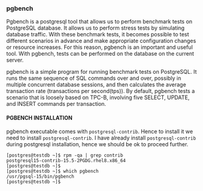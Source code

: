 ### pgbench

Pgbench is a postgresql tool that allows us to perform benchmark tests on PostgreSQL database. It allows us to perform stress tests by simulating database traffic. With these benchmark tests, it becomes possible to test different scenarios in advance and make appropriate configuration changes or resource increases. For this reason, pgbench is an important and useful tool. With pgbench, tests can be performed on the database on the current server.

pgbench is a simple program for running benchmark tests on PostgreSQL. It runs the same sequence of SQL commands over and over, possibly in multiple concurrent database sessions, and then calculates the average transaction rate (transactions per second(tps)). By default, pgbench tests a scenario that is loosely based on TPC-B, involving five SELECT, UPDATE, and INSERT commands per transaction.

#### PGBENCH INSTALLATION

pgbench executable comes with ```postgresql-contrib```. Hence to install it we need to install ```postgresql-contrib```. I have already install ```postgresql-contrib``` during postgresql installation, hence we should be ok to proceed further.
```
[postgres@testdb ~]$ rpm -qa | grep contrib
postgresql15-contrib-15.5-2PGDG.rhel8.x86_64
[postgres@testdb ~]$
[postgres@testdb ~]$ which pgbench
/usr/pgsql-15/bin/pgbench
[postgres@testdb ~]$
```


